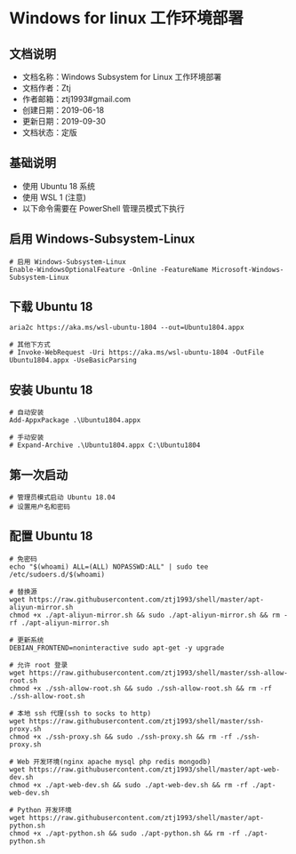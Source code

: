 # Windows for linux 工作环境部署

## 文档说明
- 文档名称：Windows Subsystem for Linux 工作环境部署
- 文档作者：Ztj
- 作者邮箱：ztj1993#gmail.com
- 创建日期：2019-06-18
- 更新日期：2019-09-30
- 文档状态：定版

## 基础说明
- 使用 Ubuntu 18 系统
- 使用 WSL 1 (注意)
- 以下命令需要在 PowerShell 管理员模式下执行

## 启用 Windows-Subsystem-Linux
```
# 启用 Windows-Subsystem-Linux
Enable-WindowsOptionalFeature -Online -FeatureName Microsoft-Windows-Subsystem-Linux
```

## 下载 Ubuntu 18
```
aria2c https://aka.ms/wsl-ubuntu-1804 --out=Ubuntu1804.appx

# 其他下方式
# Invoke-WebRequest -Uri https://aka.ms/wsl-ubuntu-1804 -OutFile Ubuntu1804.appx -UseBasicParsing
```

## 安装 Ubuntu 18
```
# 自动安装
Add-AppxPackage .\Ubuntu1804.appx

# 手动安装
# Expand-Archive .\Ubuntu1804.appx C:\Ubuntu1804
```

## 第一次启动
```
# 管理员模式启动 Ubuntu 18.04
# 设置用户名和密码
```

## 配置 Ubuntu 18
```
# 免密码
echo "$(whoami) ALL=(ALL) NOPASSWD:ALL" | sudo tee /etc/sudoers.d/$(whoami)

# 替换源
wget https://raw.githubusercontent.com/ztj1993/shell/master/apt-aliyun-mirror.sh
chmod +x ./apt-aliyun-mirror.sh && sudo ./apt-aliyun-mirror.sh && rm -rf ./apt-aliyun-mirror.sh

# 更新系统
DEBIAN_FRONTEND=noninteractive sudo apt-get -y upgrade

# 允许 root 登录
wget https://raw.githubusercontent.com/ztj1993/shell/master/ssh-allow-root.sh
chmod +x ./ssh-allow-root.sh && sudo ./ssh-allow-root.sh && rm -rf ./ssh-allow-root.sh

# 本地 ssh 代理(ssh to socks to http)
wget https://raw.githubusercontent.com/ztj1993/shell/master/ssh-proxy.sh
chmod +x ./ssh-proxy.sh && sudo ./ssh-proxy.sh && rm -rf ./ssh-proxy.sh

# Web 开发环境(nginx apache mysql php redis mongodb)
wget https://raw.githubusercontent.com/ztj1993/shell/master/apt-web-dev.sh
chmod +x ./apt-web-dev.sh && sudo ./apt-web-dev.sh && rm -rf ./apt-web-dev.sh

# Python 开发环境
wget https://raw.githubusercontent.com/ztj1993/shell/master/apt-python.sh
chmod +x ./apt-python.sh && sudo ./apt-python.sh && rm -rf ./apt-python.sh
```
